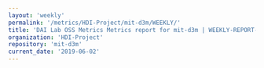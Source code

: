 ```yaml
---
layout: 'weekly'
permalink: '/metrics/HDI-Project/mit-d3m/WEEKLY/'
title: 'DAI Lab OSS Metrics Metrics report for mit-d3m | WEEKLY-REPORT-2019-06-02'
organization: 'HDI-Project'
repository: 'mit-d3m'
current_date: '2019-06-02'
---
```

